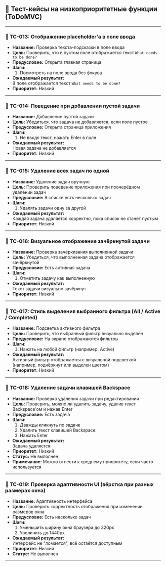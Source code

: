 
## 🧾 **Тест-кейсы на низкоприоритетные функции (ToDoMVC)**
---

### 🔹 TC-013: Отображение placeholder'а в поле ввода

- **Название:** Проверка текста-подсказки в поле ввода  
- **Цель:** Проверить, что в пустом поле отображается текст `What needs to be done?`  
- **Предусловие:** Открыта главная страница  
- **Шаги:**
  1. Посмотреть на поле ввода без фокуса  
- **Ожидаемый результат:**  
  В поле отображается текст `What needs to be done?`  
- **Приоритет:** Низкий  

---

### 🔹 TC-014: Поведение при добавлении пустой задачи

- **Название:** Добавление пустой задачи  
- **Цель:** Убедиться, что задача не добавляется, если поле пустое  
- **Предусловие:** Открыта страница приложения  
- **Шаги:**
  1. Не вводя текст, нажать Enter в поле  
- **Ожидаемый результат:**  
  Новая задача не добавляется  
- **Приоритет:** Низкий  

---

### 🔹 TC-015: Удаление всех задач по одной

- **Название:** Удаление задач вручную  
- **Цель:** Проверить поведение приложения при поочерёдном удалении задач  
- **Предусловие:** В списке есть несколько задач  
- **Шаги:**
  1. Удалять задачи одну за другой  
- **Ожидаемый результат:**  
  Каждая задача удаляется корректно, пока список не станет пустым  
- **Приоритет:** Низкий  
---

### 🔹 TC-016: Визуальное отображение зачёркнутой задачи

- **Название:** Проверка зачёркивания выполненной задачи  
- **Цель:** Убедиться, что выполненная задача отображается зачёркнутой  
- **Предусловие:** Есть активная задача  
- **Шаги:**
  1. Отметить задачу как выполненную  
- **Ожидаемый результат:**  
  Текст задачи визуально зачёркнут  
- **Приоритет:** Низкий  

---

### 🔹 TC-017: Стиль выделения выбранного фильтра (All / Active / Completed)

- **Название:** Подсветка активного фильтра  
- **Цель:** Проверить, что выбранный фильтр визуально выделен  
- **Предусловие:** На экране отображаются фильтры  
- **Шаги:**
  1. Нажать на любой фильтр (например, Active)  
- **Ожидаемый результат:**  
  Активный фильтр отображается с визуальной подсветкой (например, подчёркнут или выделен цветом)  
- **Приоритет:** Низкий  

---

### 🔹 TC-018: Удаление задачи клавишей Backspace 

- **Название:** Проверка удаления задачи при редактировании  
- **Цель:** Проверить, можно ли удалить задачу, удалив текст Backspace'ом и нажав Enter  
- **Предусловие:** Есть задача  
- **Шаги:**
  1. Дважды кликнуть по задаче  
  2. Удалить текст клавишей Backspace  
  3. Нажать Enter  
- **Ожидаемый результат:**  
  Задача удаляется  
- **Приоритет:** Низкий  
- **Статус:** Не выполнен  
- **Примечание:** Можно отнести к среднему приоритету, если часто используется

---

### 🔹 TC-019: Проверка адаптивности UI (вёрстка при разных размерах окна)

- **Название:** Адаптивность интерфейса  
- **Цель:** Проверить корректность отображения при изменении размеров окна  
- **Предусловие:** Есть несколько задач  
- **Шаги:**
  1. Уменьшить ширину окна браузера до 320px  
  2. Увеличить до 1440px  
- **Ожидаемый результат:**  
  Интерфейс не "ломается", всё остаётся доступным  
- **Приоритет:** Низкий  
- **Статус:** Не выполнен

---
